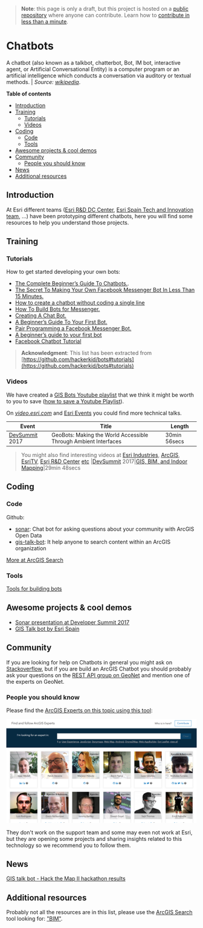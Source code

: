 > **Note**: this page is only a draft, but this project is hosted on a [public repository](https://github.com/hhkaos/awesome-arcgis) where anyone can contribute. Learn how to [contribute in less than a minute](https://github.com/hhkaos/awesome-arcgis/blob/master/CONTRIBUTING.md#contributions).

# Chatbots
A chatbot (also known as a talkbot, chatterbot, Bot, IM bot, interactive agent, or Artificial Conversational Entity) is a computer program or an artificial intelligence which conducts a conversation via auditory or textual methods. | *Source:  [wikipedia](https://en.wikipedia.org/wiki/Chatbot)*.

<!-- START doctoc generated TOC please keep comment here to allow auto update -->
<!-- DON'T EDIT THIS SECTION, INSTEAD RE-RUN doctoc TO UPDATE -->
**Table of contents**

- [Introduction](#introduction)
- [Training](#training)
  - [Tutorials](#tutorials)
  - [Videos](#videos)
- [Coding](#coding)
  - [Code](#code)
  - [Tools](#tools)
- [Awesome projects & cool demos](#awesome-projects--cool-demos)
- [Community](#community)
  - [People you should know](#people-you-should-know)
- [News](#news)
- [Additional resources](#additional-resources)

<!-- END doctoc generated TOC please keep comment here to allow auto update -->

## Introduction

At Esri different teams ([Esri R&D DC Center](../../../esri/r-and-d/README.md), [Esri Spain Tech and Innovation team](https://github.com/esri-es/gis-talk-bot), ...) have been prototyping different chatbots, here you will find some resources to help you understand those projects.

## Training

### Tutorials

How to get started developing your own bots:

* [The Complete Beginner’s Guide To Chatbots.](https://chatbotsmagazine.com/the-complete-beginner-s-guide-to-chatbots-8280b7b906ca).
* [The Secret To Making Your Own Facebook Messenger Bot In Less Than 15 Minutes.](https://chatbotsmagazine.com/have-15-minutes-create-your-own-facebook-messenger-bot-481a7db54892)
* [How to create a chatbot without coding a single line](https://chatbotsmagazine.com/how-to-create-a-chatbot-without-coding-a-single-line-e716840c7245#.kimh0igkz)
* [How To Build Bots for Messenger.](https://developers.facebook.com/blog/post/2016/04/12/bots-for-messenger/)
* [Creating A Chat Bot.](https://medium.freecodecamp.com/creating-a-chat-bot-42861e6a2acd#.32hmkqfq7)
* [A Beginner’s Guide To Your First Bot.](https://slackhq.com/a-beginner-s-guide-to-your-first-bot-97e5b0b7843d#.rreq2dp6r)
* [Pair Programming a Facebook Messenger Bot.](https://www.youtube.com/watch?v=zFO1cRr5-qY)
* [A beginner’s guide to your first bot](https://slackhq.com/a-beginner-s-guide-to-your-first-bot-97e5b0b7843d#.b1rilkua8)
* [Facebook Chatbot Tutorial](https://github.com/AdrianKrebs/facebook-chatbot-tutorial)

> **Acknowledgment**: This list has been extracted from [https://github.com/hackerkid/bots#tutorials](https://github.com/hackerkid/bots#tutorials)

### Videos

We have created a [GIS Bots Youtube playlist](https://www.youtube.com/playlist?list=PLahIW2YFPQd76nqhz4io9RbCsqUp9ZMa2) that we think it might be worth to you to save ([how to save a Youtube Playlist](../../../assets/SavePlaylist.gif)).

On [*video.esri.com*](https://www.esri.com/videos/search?q=TOPIC#?sortby=recent) and [Esri Events](https://www.youtube.com/channel/UC_yE3TatdZKAXvt_TzGJ6mw/search?query=TOPIC) you could find more technical talks.


|Event|Title|Length|
|---|---|---|
|[DevSummit](http://www.esri.com/events/devsummit) 2017|GeoBots: Making the World Accessible Through Ambient Interfaces| 30min 56secs|

> You might also find interesting videos at [Esri Industries](https://www.youtube.com/channel/UCZTiOg3n0pqUDSatq7mS2PA/search?query="TOPIC"), [ArcGIS](https://www.youtube.com/channel/UCgGDPs8cte-VLJbgpaK4GPw/search?query="TOPIC"), [EsriTV](https://www.youtube.com/user/esritv/search?query="TOPIC"), [Esri R&D Center](https://www.youtube.com/user/esripdx/search?query="TOPIC") [etc](https://esri-es.github.io/awesome-arcgis/esri/#youtube-channels)
|[DevSummit](http://www.esri.com/events/devsummit) 2017|[GIS, BIM, and Indoor Mapping](https://www.youtube.com/watch?v=fdSHrkhbYXQ)|29min 48secs

## Coding

### Code

Github:

* [sonar](https://github.com/Esri/sonar): Chat bot for asking questions about your community with ArcGIS Open Data
* [gis-talk-bot](https://github.com/esri-es/gis-talk-bot): It help anyone to search content within an ArcGIS organization

[More at ArcGIS Search](https://esri-es.github.io/arcgis-search/?search=chatbots+site%3Agithub.com&utm_campaign=awesome-list&utm_source=awesome-list&utm_medium=page)

### Tools

[Tools for building bots](https://github.com/hackerkid/bots)

## Awesome projects & cool demos

* [Sonar presentation at Developer Summit 2017](https://youtu.be/H_cdn2kVB-E?t=5m12s)
* [GIS Talk bot by Esri Spain](https://www.youtube.com/watch?v=almoQqJiuq4)

## Community

If you are looking for help on Chatbots in general you might ask on [Stackoverflow](https://stackoverflow.com/), but if you are build an ArcGIS Chatbot you should probably ask your questions on the [REST API group on GeoNet](https://community.esri.com/community/developers/web-developers/arcgis-rest-api) and mention one of the experts on GeoNet.

### People you should know

Please find the [ArcGIS Experts on this topic using this tool](https://esri-es.github.io/arcgis-experts/?topic=BIM):

[![ArcGIS Experts Tool Screenshot](https://github.com/esri-es/arcgis-experts/blob/master/assets/imgs/arcgis-experts-tool.png?raw=true)](https://esri-es.github.io/arcgis-experts/?topic=Bots)

They don't work on the support team and some may even not work at Esri,
but they are opening some projects and sharing insights related to this
technology so we recommend you to follow them.

## News

[GIS talk bot - Hack the Map II hackathon results](https://www.esri.com/arcgis-blog/products/developers/uncategorized/hack-the-map-ii-hackathon-results/)

## Additional resources

Probably not all the resources are in this list, please use the [ArcGIS Search](https://esri-es.github.io/arcgis-search/) tool looking for: ["BIM"](https://esri-es.github.io/arcgis-search/?search="BIM"&utm_campaign=awesome-list&utm_source=awesome-list&utm_medium=page).
